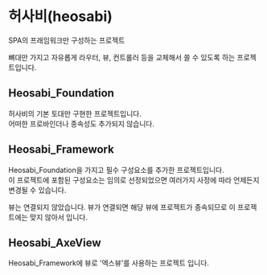 # 허사비(heosabi)
SPA의 프래임워크만 구성하는 프로젝트

뼈대만 가지고 자유롭게 라우터, 뷰, 컨트롤러 등을 교체해서 쓸 수 있도록 하는 프로젝트입니다.


## Heosabi_Foundation

허사비의 기본 토대만 구현한 프로젝트입니다.  
어떠한 프로바인더나 종속성도 추가되지 않습니다.


## Heosabi_Framework

Heosabi_Foundation을 가지고 필수 구성요소를 추가한 프로젝트입니다.  
이 프로젝트에 포함된 구성요소는 임의로 선정되었으면 여러가지 사정에 따라 언제든지 변경될 수 있습니다.

뷰는 연결되지 않았습니다.
뷰가 연결되면 해당 뷰에 프로젝트가 종속되므로 이 프로젝트에는 맞지 않아서 입니다.


## Heosabi_AxeView
Heosabi_Framework에 뷰로 '엑스뷰'를 사용하는 프로젝트 입니다.
